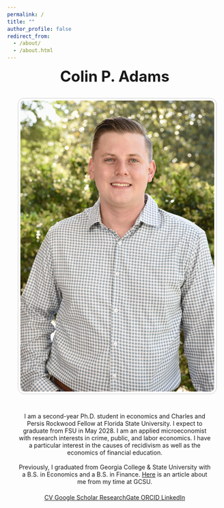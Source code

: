 ```yaml
---
permalink: /
title: ""
author_profile: false
redirect_from: 
  - /about/
  - /about.html
---
```


<style>
  .about-container {
    display: flex;
    flex-wrap: wrap;
    justify-content: center;
    align-items: flex-start;
    gap: 40px;
  }

  .about-image {
    flex: 1;
    max-width: 500px;
    text-align: center;
  }

  .about-text {
    flex: 2;
    min-width: 300px;
    text-align: center;
  }

  .about-text p {
    text-align: center;
    margin: 0 auto 1.2em auto;
    max-width: 700px;
  }

  /* Stack layout on mobile or vertical/portrait monitors */
  @media (max-width: 768px), (orientation: portrait) {
    .about-container {
      flex-direction: column;
      align-items: center;
    }

    .about-image,
    .about-text {
      width: 90%;
      max-width: none;
    }
  }
</style>

<section id="about-home" style="width: 100%; max-width: none; padding: 0;">
  <div style="max-width: 1300px; margin: 0 auto;">

  <!-- Name -->
  <div style="text-align: center; margin-bottom: 30px;">
      <h1 style="font-size: 2.5em; margin: 0;">Colin P. Adams</h1>
    </div>

  <!-- Main Layout: Image + Text -->
  <div class="about-container">

  <!-- Profile Picture -->
  <div class="about-image">
        <img src="/images/Another Nice Picture.jpg" alt="Colin P. Adams" 
             style="width: 100%; height: auto; border-radius: 15px; 
                    padding: 5px; border: 1px solid #ccc;">
      </div>

  <!-- Bio + Buttons -->
  <div class="about-text" id="about-me">
        <p>
          I am a second-year Ph.D. student in economics and Charles and Persis Rockwood Fellow at Florida State University. I expect to graduate from FSU in May 2028.
          I am an applied microeconomist with research interests in crime, public, and labor economics. I have a particular interest in the causes of recidivism as well as the economics of financial education.
        </p>
        <p>
          Previously, I graduated from Georgia College & State University with a B.S. in Economics and a B.S. in Finance.
          <a href="https://frontpage.gcsu.edu/node/14695" target="_blank">Here</a> is an article about me from my time at GCSU.
        </p>

  <!-- Buttons -->
  <div class="button-container" style="margin-top: 20px;">
          <a href="/CV.pdf" class="icon-button" target="_blank">
            <i class="fas fa-file-alt"></i> CV
          </a>
          <a href="https://scholar.google.com/citations?user=JVDSOfEAAAAJ" class="icon-button" target="_blank">
            <i class="ai ai-google-scholar"></i> Google Scholar
          </a>
          <a href="https://www.researchgate.net/profile/Colin-Adams-3" class="icon-button" target="_blank">
            <i class="fab fa-researchgate"></i> ResearchGate
          </a>
          <a href="https://orcid.org/0009-0002-3490-5927" class="icon-button" target="_blank">
            <i class="ai ai-orcid"></i> ORCID
          </a>
          <a href="https://www.linkedin.com/in/colin-p-adams/" class="icon-button" target="_blank">
            <i class="fab fa-linkedin"></i> LinkedIn
          </a>
        </div>
      </div>

  </div> <!-- close .about-container -->
  </div> <!-- close max-width wrapper -->
</section>

